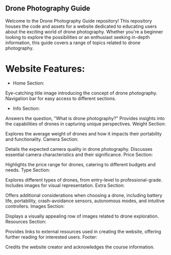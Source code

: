 ## Drone Photography Guide
Welcome to the Drone Photography Guide repository! This repository houses the code and assets for a website dedicated to educating users about the exciting world of drone photography. Whether you're a beginner looking to explore the possibilities or an enthusiast seeking in-depth information, this guide covers a range of topics related to drone photography.

# Website Features:
- Home Section:

Eye-catching title image introducing the concept of drone photography.
Navigation bar for easy access to different sections.

- Info Section:

Answers the question, "What is drone photography?"
Provides insights into the capabilities of drones in capturing unique perspectives.
Weight Section:

Explores the average weight of drones and how it impacts their portability and functionality.
Camera Section:

Details the expected camera quality in drone photography.
Discusses essential camera characteristics and their significance.
Price Section:

Highlights the price range for drones, catering to different budgets and needs.
Type Section:

Explores different types of drones, from entry-level to professional-grade.
Includes images for visual representation.
Extra Section:

Offers additional considerations when choosing a drone, including battery life, portability, crash-avoidance sensors, autonomous modes, and intuitive controllers.
Images Section:

Displays a visually appealing row of images related to drone exploration.
Resources Section:

Provides links to external resources used in creating the website, offering further reading for interested users.
Footer:

Credits the website creator and acknowledges the course information.
